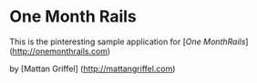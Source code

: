 # One Month Rails

This is the pinteresting sample application for
[*One MonthRails*] (http://onemonthrails.com)

by [Mattan Griffel] (http://mattangriffel.com)

